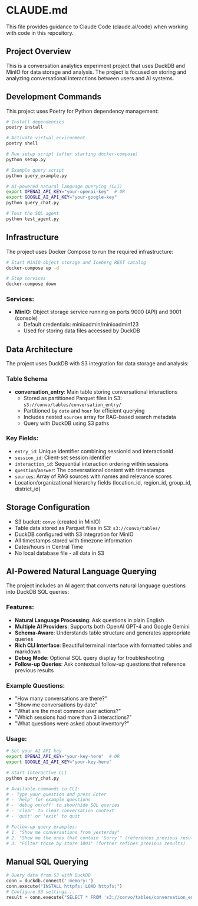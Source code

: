 # CLAUDE.md

This file provides guidance to Claude Code (claude.ai/code) when working with code in this repository.

## Project Overview

This is a conversation analytics experiment project that uses DuckDB and MinIO for data storage and analysis. The project is focused on storing and analyzing conversational interactions between users and AI systems.

## Development Commands

This project uses Poetry for Python dependency management:

```bash
# Install dependencies
poetry install

# Activate virtual environment
poetry shell

# Run setup script (after starting docker-compose)
python setup.py

# Example query script
python query_example.py

# AI-powered natural language querying (CLI)
export OPENAI_API_KEY="your-openai-key"  # OR
export GOOGLE_AI_API_KEY="your-google-key"
python query_chat.py

# Test the SQL agent
python test_agent.py
```

## Infrastructure

The project uses Docker Compose to run the required infrastructure:

```bash
# Start MinIO object storage and Iceberg REST catalog
docker-compose up -d

# Stop services
docker-compose down
```

### Services:
- **MinIO**: Object storage service running on ports 9000 (API) and 9001 (console)
  - Default credentials: minioadmin/minioadmin123
  - Used for storing data files accessed by DuckDB

## Data Architecture

The project uses DuckDB with S3 integration for data storage and analysis:

### Table Schema 
- **conversation_entry**: Main table storing conversational interactions
  - Stored as partitioned Parquet files in S3: `s3://convo/tables/conversation_entry/`
  - Partitioned by `date` and `hour` for efficient querying
  - Includes nested `sources` array for RAG-based search metadata
  - Query with DuckDB using S3 paths

### Key Fields:
- `entry_id`: Unique identifier combining sessionId and interactionId
- `session_id`: Client-set session identifier
- `interaction_id`: Sequential interaction ordering within sessions
- `question`/`answer`: The conversational content with timestamps
- `sources`: Array of RAG sources with names and relevance scores
- Location/organizational hierarchy fields (location_id, region_id, group_id, district_id)

## Storage Configuration

- S3 bucket: `convo` (created in MinIO)  
- Table data stored as Parquet files in S3: `s3://convo/tables/`
- DuckDB configured with S3 integration for MinIO
- All timestamps stored with timezone information
- Dates/hours in Central Time
- No local database file - all data in S3

## AI-Powered Natural Language Querying

The project includes an AI agent that converts natural language questions into DuckDB SQL queries:

### Features:
- **Natural Language Processing**: Ask questions in plain English
- **Multiple AI Providers**: Supports both OpenAI GPT-4 and Google Gemini
- **Schema-Aware**: Understands table structure and generates appropriate queries
- **Rich CLI Interface**: Beautiful terminal interface with formatted tables and markdown
- **Debug Mode**: Optional SQL query display for troubleshooting
- **Follow-up Queries**: Ask contextual follow-up questions that reference previous results

### Example Questions:
- "How many conversations are there?"
- "Show me conversations by date"
- "What are the most common user actions?"
- "Which sessions had more than 3 interactions?"
- "What questions were asked about inventory?"

### Usage:
```bash
# Set your AI API key
export OPENAI_API_KEY="your-key-here"  # OR
export GOOGLE_AI_API_KEY="your-key-here"

# Start interactive CLI
python query_chat.py

# Available commands in CLI:
# - Type your question and press Enter
# - 'help' for example questions
# - 'debug on/off' to show/hide SQL queries
# - 'clear' to clear conversation context
# - 'quit' or 'exit' to quit

# Follow-up query examples:
# 1. "Show me conversations from yesterday"  
# 2. "Show me the ones that contain 'Sorry'" (references previous results)
# 3. "Filter those by store 1001" (further refines previous results)
```

## Manual SQL Querying

```python
# Query data from S3 with DuckDB
conn = duckdb.connect(':memory:')
conn.execute("INSTALL httpfs; LOAD httpfs;")
# Configure S3 settings...
result = conn.execute("SELECT * FROM 's3://convo/tables/conversation_entry/**/*.parquet'")
```
